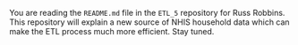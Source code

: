 You are reading the `README.md` file in the `ETL_5` repository for Russ Robbins. This repository will explain a new source of NHIS household 
data which can make the ETL process much more efficient. Stay tuned.